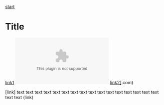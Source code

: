 [start](hello.com)
# Title

[link1](https://nyaa.si)
![img](hello.com)
[link2\]](hello).com)


[link]
text
text
text
text
text
text
text
text
text
text
text
text
text
text
text
text
text
text
(link)